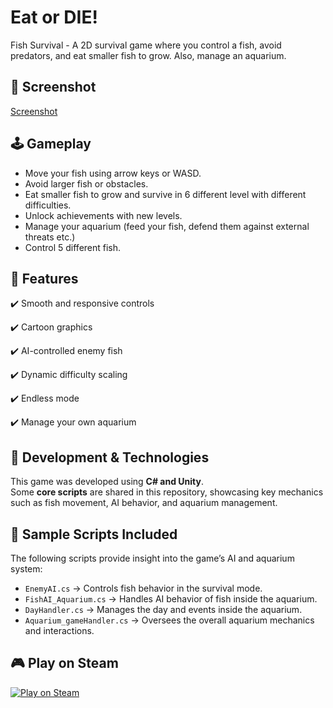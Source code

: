 # Eat or DIE!
Fish Survival - A 2D survival game where you control a fish, avoid predators, and eat smaller fish to grow. Also, manage an aquarium.

## 📸 Screenshot  

[Screenshot](https://raw.githubusercontent.com/Informal061/eatordie/refs/heads/main/screenshots/screenshot.jpg)

## 🕹️ Gameplay  
- Move your fish using arrow keys or WASD.  
- Avoid larger fish or obstacles.  
- Eat smaller fish to grow and survive in 6 different level with different difficulties.
- Unlock achievements with new levels.
- Manage your aquarium (feed your fish, defend them against external threats etc.)
- Control 5 different fish.


## 🚀 Features 

✔️ Smooth and responsive controls

✔️ Cartoon graphics

✔️ AI-controlled enemy fish

✔️ Dynamic difficulty scaling

✔️ Endless mode

✔️ Manage your own aquarium


## 🔧 Development & Technologies  
This game was developed using **C# and Unity**.  
Some **core scripts** are shared in this repository, showcasing key mechanics such as fish movement, AI behavior, and aquarium management.  

## 📜 Sample Scripts Included  
The following scripts provide insight into the game’s AI and aquarium system:  
- `EnemyAI.cs` → Controls fish behavior in the survival mode.  
- `FishAI_Aquarium.cs` → Handles AI behavior of fish inside the aquarium.  
- `DayHandler.cs` → Manages the day and events inside the aquarium.  
- `Aquarium_gameHandler.cs` → Oversees the overall aquarium mechanics and interactions.



## 🎮 Play on Steam  
[![Play on Steam](https://cdn.akamai.steamstatic.com/steam/apps/1425390/header.jpg)](https://store.steampowered.com/app/1425390/)